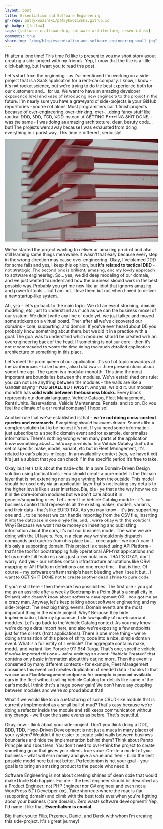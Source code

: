 ```yaml
---
layout: post
title: Essentialism and Software Engineering  
gh-repo: patrykwozinski/patrykwozinski.github.io
gh-badge: [follow]
tags: [software craftsmanship, software architecture, essentialism]
comments: true
share-img: "/img/blog/essentialism-and-software-engineering-small.jpg"
---
```


Hi after a long time! This time I'd like to present to you my short story about creating a side-project with my friends. Yep, I know that the title is a little click-baiting, but I want you to read this post.

Let's start from the beginning - as I've mentioned I'm working on a side-project that is a SaaS application for a rent-car company. I know, I know - it's not rocket science, but we're trying to do the best experience both for our customers and... for us. We want to have an amazing developer experience level and ease of introducing new engineers to the project in the future. I'm nearly sure you have a graveyard of side-projects in your GitHub repositories - you're not alone. Most programmers can't finish projects because of over-engineering, over-thinking, over-...doing fancy stuff like tactical DDD, BDD, TDD, XDD instead of GETTING F***ING SHIT DONE. I was the same - I was doing an amazing architecture, clear, beauty code... but! The projects went away because I was exhausted from doing everything in a purist way. This time is different, seriously!

<p align="center">
    <img src="/img/blog/essentialism-and-software-engineering.jpg" alt="Essentialism, software engineering and zero waste"/>
</p>

We've started the project wanting to deliver an amazing product and also still learning some things meanwhile. It wasn't that easy because every step in the wrong direction may cause over-engineering. Okay, I've blamed DDD for some fails and yes, I keep this opinion, but **it's related to tactical DDD** - not strategic. The second one is brilliant, amazing, and my lovely approach to software engineering. So... yes, we did deep modeling of our domain, and we just wanted to understand how the business should work in the best possible way. Probably you get me now like an idiot that ignores amazing and powerful tools... but I am not. I love them but not when I need to deliver a new startup-like system.

Ah, yea - let's go back to the main topic. We did an event storming, domain modeling, etc. just to understand as much as we can the business model of our system. We didn't write any line of code yet, we just talked and moved some stickers on a virtual board. Then after all we've discovered our domains - core, supporting, and domain. If you've ever heard about DD you probably know something about them, but we did it in a practice with a goal. The goal was to understand which modules should be created with an overengineering back of the head. If something is not our core - then it's not recommended to waste the time doing too much detailed application architecture or something in this place.

Let's meet the prom queen of our application. It's so hot topic nowadays at the conferences - to be honest, also I did two or three presentations about some time ago. The queen is a modular monolith. This time the most important are boundaries between the modules. We've established one rule: you can not use anything between the modules - the walls are like a Gandalf saying "**YOU SHALL NOT PASS!**". And yes, we did it. Our modular monolith has **solid walls between the business blocks**. Every block represents our domain language. Vehicle Catalog, Fleet Management, RentalUnits, Reservations, Vehicle Maintenance, Rentals, and so on. Do you feel the climate of a car rental company? I hope so!

Another rule that we've established is that - **we're not doing cross-context queries and commands**. Everything should be event-driven. Sounds like a complex solution but to be honest it's not. If you need some information - just subscribe to a specific domain event and for example, denormalize information. There's nothing wrong when many parts of the application know something about... let's say a vehicle. In a Vehicle Catalog that's the set of specific make, model, variant, etc but in Fleet Management, it's related to car's plates, mileage. In an availability context (yes, we have it xd) it's just a subject that you can check if in the specific period it's free to take.

Okay, but let's talk about the trade-offs. In a pure Domain-Driven Design solution using tactical tools - you should create a pure model in the Domain layer that is not extending nor using anything from the outside. This model should be used only via an application layer that's not leaking any details to the higher levels like a user interface. Bla, bla - ye that's the way how we do it in the core-domain modules but we don't care about it in generic/supporting ones. Let's meet the Vehicle Catalog module - it's our business context that represents all the existing makes, models, variants, and their data - that's like EURO TAX. As you may know - it's just supporting one and... to be honest we can handle importing from the CSV file, inserting it into the database in one single file, and... we're okay with this solution! Why? Because we won't make money on inserting and publishing information about the cars, it's not our business model. The same we are doing with the UI layers. Yes, in a clear way we should only dispatch commands and queries from this place but... once again - we don't care if it's only a supporting domain. This project is created using API Platform - that's the tool for bootstrapping fully operational API-first applications and let us create full features using just a few notations. THAT'S OKAY, don't worry. And yes - our entities contain infrastructure annotations like ORM mapping or API Platform definitions and one more time - that is fine. Of course - my software craftsmanship's heart bleeding when I see it but... I want to GET SHIT DONE not to create another dead shrine to pure code.

If you're still here - then there are two possibilities. The first one - you got me as an asshole after a weekly Bootcamp in a Pcim (that's a small city in Poland) who doesn't know about software development OR... you got me as a crazy man. Anyway, let's keep talking about software engineering and my side-project. The next big thing: events. Domain events are the most important thing in the whole project. Why? Because they hide implementation, hide my ignorance, hide low-quality of non-important modules. Let's go back to the Vehicle Catalog context. As you may know - we're doing a data import here, and also we're exposing a few endpoints just for the clients (front applications). There is one more thing - we're doing a translation of this piece of shitty code into a nice, simple domain event. What is a full entity of a vehicle? The aggregate contains make, model, and variant like: Porsche 911 964 Targa. That's one, specific vehicle. If we've imported this one - we're emitting an event: "Vehicle Created" that contains only basic information about this car, no more. Then the event is consumed by many different contexts - for example, Fleet Management consumes this event and creates duplication of needed data - thanks to that we can use FleetManagement endpoints for example to present available cars in the fleet without calling Vehicle Catalog for details like name of the car's model. I think that's a huge power gain! We don't have any coupling between modules and we're so proud about that!

What if we would like to do a refactoring of some CRUD-like module that is currently implemented as a small ball of mud? That's easy because we're doing a refactor inside the module and still keeps communication without any change - we'll use the same events as before. That's beautiful.

Okay, now - think about your side-project. Don't you think doing a DDD, BDD, TDD, Hype-Driven Development is not just a muda in many places of your system? Wouldn't it be easier to create solid walls between business boundaries and hide the implementation behind them? Think about Pareto Principle and about lean. You don't need to over-think the project to create something good that gives your clients true value. Create a model of your business - what will earn money and give a value and then - build the best possible model here but not better. Perfectionism is not your goal - your goal is to bring an amazing product to the people who need it.

Software Engineering is not about creating shrines of clean code that would make Uncle Bob happier. For me - the best engineer should be described as a Product Engineer; not PHP Engineer nor C# engineer and even not a WordPress 5.7.1 Developer (xd).
Take shortcuts where the road is flat (supporting domain) and climb with the best tools ever when you're fighting about your business (core domain). Zero waste software development? Yep, I'd name it like that. **Essentialism is crucial**.

Big thank you to Filip, Przemek, Daniel, and Darek with whom I'm creating this side-project. It's a great journey!
